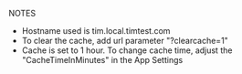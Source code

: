 NOTES

- Hostname used is tim.local.timtest.com
- To clear the cache, add url parameter "?clearcache=1"
- Cache is set to 1 hour. To change cache time, adjust the "CacheTimeInMinutes" in the App Settings

